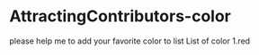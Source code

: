 # AttractingContributors-color
please help me to add your favorite color to list
List of color
1.red
